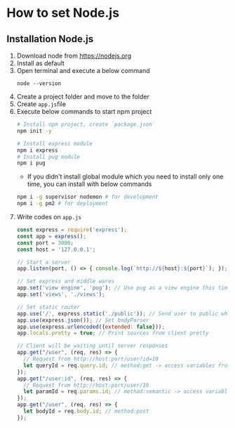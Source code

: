 # How to set Node.js
## Installation Node.js
1. Download node from https://nodejs.org
2. Install as default
3. Open terminal and execute a below command
   ~~~
   node --version
   ~~~
4. Create a project folder and move to the folder
5. Create `app.js`file
6. Execute below commands to start npm project
   ~~~bash
   # Install npm project, create `package.json`
   npm init -y
   
   # Install express module
   npm i express
   # Install pug module
   npm i pug
   ~~~
   - If you didn't install global module which you need to install only one time, you can install with below commands
   ~~~bash
   npm i -g supervisor nodemon # for development
   npm i -g pm2 # for deployment
   ~~~
7. Write codes on `app.js`
   ~~~js
   const express = require('express');
   const app = express();
   const port = 3000;
   const host = '127.0.0.1';

   // Start a server
   app.listen(port, () => { console.log(`http://${host}:${port}`); });

   // Set express and middle wares
   app.set('view engine', 'pug'); // Use pug as a view engine this time
   app.set('views', './views');

   // Set static router
   app.use('/', express.static('./public')); // Send user to public who tried to access to root
   app.use(express.json()); // Set bodyParser
   app.use(express.urlencoded({extended: false}));
   app.locals.pretty = true; // Print sources from client pretty

   // Client will be waiting until server responses
   app.get("/user", (req, res) => {
     // Request from http://host:port/user?id=10
     let queryId = req.query.id; // method:get -> access variables from url
   });
   app.get("/user:id", (req, res) => {
     // Request from http://host:port/user/10
     let paramId = req.params.id; // method:semantic -> access variables from url
   });
   app.get("/user", (req, res) => {
     let bodyId = req.body.id; // method:post 
   });
   ~~~
